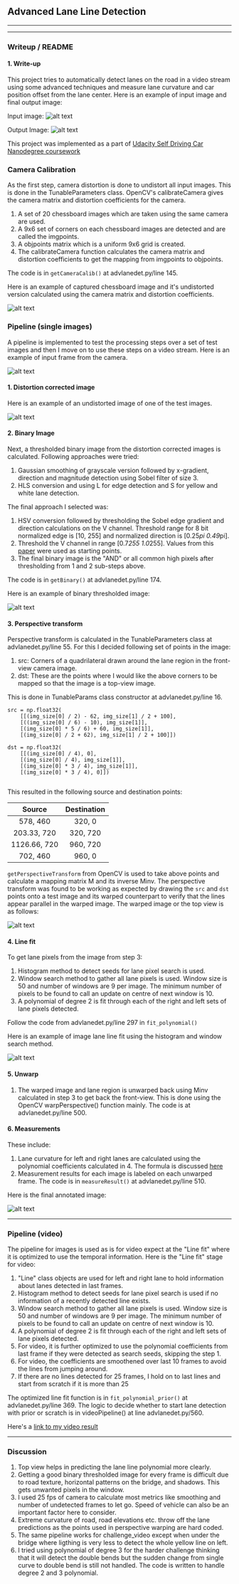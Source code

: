 ## Advanced Lane Line Detection

---

[//]: # (Image References)

[image1]: ./test_images/straight_lines6.jpg "Input Image"
[image2]: ./output_images/Calib.jpg "Undistorted"
[image3]: ./output_images/test_undist_out7.jpg "Road Transformed"
[image4]: ./output_images/test_bin_out7.jpg "Binary Example"
[image5]: ./output_images/test_warped_out7.jpg "Warp Example"
[image6]: ./output_images/test_lanes_out7.jpg "Fit Visual"
[image7]: ./output_images/test_measured7.jpg "Output"
[video1]: ./project_out_video.mp4 "Video"


---

### Writeup / README


#### 1. Write-up 

This project tries to automatically detect lanes on the road in a video stream using some advanced techniques and measure lane curvature and car position offset from the lane center.
Here is an example of input image and final output image:

Input image:
![alt text][image1]

Output Image:
![alt text][image7]

This project was implemented as a part of [Udacity Self Driving Car Nanodegree coursework](https://www.udacity.com/course/self-driving-car-engineer-nanodegree--nd013)

### Camera Calibration

As the first step, camera distortion is done to undistort all input images. This is done in the TunableParameters class. OpenCV's calibrateCamera gives the camera matrix and distortion coefficients for the camera. 

1. A set of 20 chessboard images which are taken using the same camera are used.
2. A 9x6 set of corners on each chessboard images are detected and are called the imgpoints.
3. A objpoints matrix which is a uniform 9x6 grid is created.
4. The calibrateCamera function calculates the camera matrix and distortion coefficients to get the mapping from imgpoints to objpoints.

The code is in `getCameraCalib()`  at advlanedet.py/line 145.

Here is an example of captured chessboard image and it's undistorted version calculated using the camera matrix and distortion coefficients.

![alt text][image2]

### Pipeline (single images)
A pipeline is implemented to test the processing steps over a set of test images and then I move on to use these steps on a video stream.
Here is an example of input frame from the camera.

![alt text][image1]

#### 1. Distortion corrected image

Here is an example of an undistorted image of one of the test images.

![alt text][image3]


#### 2. Binary Image 

Next, a thresholded binary image from the distortion corrected images is calculated. Following approaches were tried:

1. Gaussian smoothing of grayscale version followed by x-gradient, direction and magnitude detection using Sobel filter of size 3.
2. HLS conversion and using L for edge detection and S for yellow and white lane detection.

The final approach I selected was:

1. HSV conversion followed by thresholding the Sobel edge gradient and direction calculations on the V channel. Threshold range for 8 bit normalized  edge is [10, 255] and normalized direction is [0.25*pi 0.49*pi].
2. Threshold the V channel in range [0.7*255 1.0*255]. Values from this  [paper](https://pdfs.semanticscholar.org/88d7/c3fe5bbfe8f275541d344eb0b1c02ccc2779.pdf) were used as starting points.
3. The final binary image is the "AND" or all common high pixels after thresholding from 1 and 2 sub-steps above.

The code is in `getBinary()` at advlanedet.py/line 174.

Here is an example of binary thresholded image:

![alt text][image4]

#### 3. Perspective transform

Perspective transform is calculated in the TunableParameters class at advlanedet.py/line 55. 
For this I decided following set of points in the image:

1. src: Corners of a quadrilateral drawn around the lane region in the front-view camera image.
2. dst: These are the points where I would like the above corners to be mapped so that the image is a top-view image.

This is done in TunableParams class constructor at advlanedet.py/line 16.


```
src = np.float32(
    [[(img_size[0] / 2) - 62, img_size[1] / 2 + 100],
    [((img_size[0] / 6) - 10), img_size[1]],
    [(img_size[0] * 5 / 6) + 60, img_size[1]],
    [(img_size[0] / 2 + 62), img_size[1] / 2 + 100]])
	
dst = np.float32(
    [[(img_size[0] / 4), 0],
    [(img_size[0] / 4), img_size[1]],
    [(img_size[0] * 3 / 4), img_size[1]],
    [(img_size[0] * 3 / 4), 0]])
	
```

This resulted in the following source and destination points:


| Source           | Destination   | 
|:----------------:|:-------------:| 
| 578, 460         | 320, 0        | 
| 203.33, 720      | 320, 720      |
| 1126.66, 720     | 960, 720      |
| 702, 460         | 960, 0        |


`getPerspectiveTransform` from OpenCV is used to take above points and calculate a mapping matrix M and its inverse Minv. The perspective transform was found to be working as expected by drawing the `src` and `dst` points onto a test image and its warped counterpart to verify that the lines appear parallel in the warped image.
The warped image or the top view is as follows:

![alt text][image5]

#### 4. Line fit

To get lane pixels from the image from step 3:

1. Histogram method to detect seeds for lane pixel search is used.
2. Window search method to gather all lane pixels is used. Window size is 50 and number of windows are 9 per image. The minimum number of pixels to be found to call an update on centre of next window is 10.
3. A polynomial of degree 2 is fit through each of the right and left sets of lane pixels detected.

Follow the code from advlanedet.py/line 297 in `fit_polynomial()`

Here is an example of image lane line fit using the histogram and window search method.

![alt text][image6]

#### 5. Unwarp

1. The warped image and lane region is unwarped back using Minv calculated in step 3 to get back the front-view. This is done using the OpenCV warpPerspective() function mainly. The code is at advlanedet.py/line 500.

#### 6. Measurements

These include:
1. Lane curvature for left and right lanes are calculated using the polynomial coefficients calculated in 4. The formula is discussed [here](https://www.intmath.com/applications-differentiation/8-radius-curvature.php)
2. Measurement results for each image is labeled on each unwarped frame. The code is in `measureResult()` at advlanedet.py/line 510.

Here is the final annotated image:

![alt text][image7]

---

### Pipeline (video)

The pipeline for images is used as is for video expect at the "Line fit" where it is optimized to use the temporal information. Here is the "Line fit" stage for video:
1. "Line" class objects are used for left and right lane to hold information about lanes detected in last frames.
2. Histogram method to detect seeds for lane pixel search is used if no information of a recently detected line exists.
2. Window search method to gather all lane pixels is used. Window size is 50 and number of windows are 9 per image. The minimum number of pixels to be found to call an update on centre of next window is 10.
3. A polynomial of degree 2 is fit through each of the right and left sets of lane pixels detected.
4. For video, it is further optimized to use the polynomial coefficients from last frame if they were detected as search seeds, skipping the step 1.
5. For video, the coefficients are smoothened over last 10 frames to avoid the lines from jumping around.
6. If there are no lines detected for 25 frames, I hold on to last lines and start from scratch if it is more than 25

The optimized line fit function is in `fit_polynomial_prior()` at advlanedet.py/line 369.
The logic to decide whether to start lane detection with prior or scratch is in videoPipeline() at line advlanedet.py/560.

Here's a [link to my video result](./project_out_video.mp4)

---

### Discussion

1. Top view helps in predicting the lane line polynomial more clearly.
2. Getting a good binary thresholded image for every frame is difficult due to road texture, horizontal patterns on the bridge, and shadows. This gets unwanted pixels in the window.
3. I used 25 fps of camera to calculate most metrics like smoothing and number of undetected frames to let go. Speed of vehicle can also be an important factor here to consider.
4. Extreme curvature of road, road elevations etc. throw off the lane predictions as the points used in perspective warping are hard coded.
5. The same pipeline works for challenge_video except when under the bridge where ligthing is very less to detect the whole yellow line on left.
6. I tried using polynomial of degree 3 for the harder challenge thinking that it will detect the double bends but the sudden change from single curve to double bend is still not handled. The code is written to handle degree 2 and 3 polynomial.

